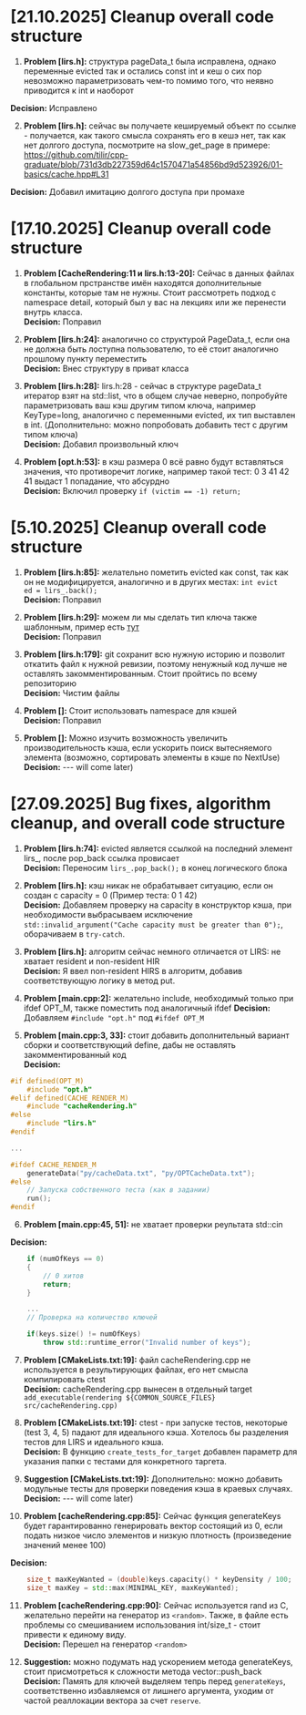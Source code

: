 # [21.10.2025] Cleanup overall code structure

1. **Problem [lirs.h]:** структура pageData_t была исправлена, однако переменные evicted так и остались const int и кеш о сих пор невозможно параметризовать чем-то помимо того, что неявно приводится к int и наоборот  

**Decision:** Исправлено

2. **Problem [lirs.h]:** сейчас вы получаете кешируемый объект по ссылке - получается, как такого смысла сохранять его в кешэ нет, так как нет долгого доступа, посмотрите на slow_get_page в примере: https://github.com/tilir/cpp-graduate/blob/731d3db227359d64c1570471a54856bd9d523926/01-basics/cache.hpp#L31  

**Decision:** Добавил имитацию долгого доступа при промахе

# [17.10.2025] Cleanup overall code structure

1. **Problem [CacheRendering:11 и lirs.h:13-20]:** Сейчас в данных файлах в глобальном прстранстве имён находятся дополнительные константы, которые там не нужны. Стоит рассмотреть подход с namespace detail, который был у вас на лекциях или же перенести внутрь класса.  
**Decision:** Поправил  

2. **Problem [lirs.h:24]:** аналогично со структурой PageData_t, если она не должна быть лоступна пользователю, то её стоит аналогично прошлому пункту переместить  
**Decision:** Внес структуру в приват класса  

3. **Problem [lirs.h:28]:** lirs.h:28 - сейчас в структуре pageData_t итератор взят на std::list<int>, что в общем случае неверно, попробуйте параметризовать ваш кэш другим типом ключа, например KeyType=long, аналогично с переменными evicted, их тип выставлен в int. (Дополнительно: можно попробовать добавить тест с другим типом ключа)  
**Decision:** Добавил произвольный ключ

4. **Problem [opt.h:53]:** в кэш размера 0 всё равно будут вставляться значения, что противоречит логике, например такой тест: 0 3 41 42 41 выдаст 1 попадание, что абсурдно  
**Decision:** Включил проверку `if (victim == -1) return;`

# [5.10.2025] Cleanup overall code structure

1. **Problem [lirs.h:85]:** желательно пометить evicted как const, так как он не модифицируется, аналогично и в других местах: `int evict   ed = lirs_.back();`  
**Decision:** Поправил  

2. **Problem [lirs.h:29]:** можем ли мы сделать тип ключа также шаблонным, пример есть [тут](https://github.com/tilir/cpp-graduate/blob/master/01-basics/cache.hpp#L20)  
**Decision:** Поправил  

3. **Problem [lirs.h:179]:** git сохранит всю нужную историю и позволит откатить файл к нужной ревизии, поэтому ненужный код лучше не оставлять закомментированным. Стоит пройтись по всему репозиторию  
**Decision:** Чистим файлы

4. **Problem []:** Стоит использовать namespace для кэшей  
**Decision:** Поправил

5. **Problem []:** Можно изучить возможность увеличить производительность кэша, если ускорить поиск вытесняемого элемента (возможно, сортировать элементы в кэше по NextUse)
**Decision:** --- will come later)

# [27.09.2025] Bug fixes, algorithm cleanup, and overall code structure  

1. **Problem [lirs.h:74]:**  evicted является ссылкой на последний элемент lirs_, после pop_back ссылка провисает  
**Decision:** Переносим `lirs_.pop_back();` в конец логического блока

2. **Problem [lirs.h]:**  кэш никак не обрабатывает ситуацию, если он создан с capacity = 0 (Пример теста: 0 1 42)  
   **Decision:** Добавляем проверку на capacity в конструктор кэша, при необходимости выбрасываем исключение `std::invalid_argument("Cache capacity must be greater than 0");`, оборачиваем в `try-catch`.

3. **Problem [lirs.h]:**  алгоритм сейчас немного отличается от LIRS: не хватает resident и non-resident HIR  
   **Decision:** Я ввел non-resident HIRS в алгоритм, добавив соответствующую логику в метод put.

4. **Problem [main.cpp:2]:** желательно include, необходимый только при ifdef OPT_M, также поместить под аналогичный ifdef
**Decision:** Добавляем `#include "opt.h"` под `#ifdef OPT_M`

5. **Problem [main.cpp:3, 33]:** стоит добавить дополнительный вариант сборки и соответствующий define, дабы не оставлять закомментированный код  
**Decision:**

```cpp
#if defined(OPT_M)
    #include "opt.h"
#elif defined(CACHE_RENDER_M)
    #include "cacheRendering.h"
#else
    #include "lirs.h"
#endif

...

#ifdef CACHE_RENDER_M
    generateData("py/cacheData.txt", "py/OPTCacheData.txt");
#else
    // Запуска собственного теста (как в задании)
    run();
#endif
```

6. **Problem [main.cpp:45, 51]:** не хватает проверки реультата std::cin

**Decision:**

```cpp
    if (numOfKeys == 0)
    {
        // 0 хитов
        return;
    }

    ...
    // Проверка на количество ключей

    if(keys.size() != numOfKeys)
        throw std::runtime_error("Invalid number of keys");
```

7. **Problem [CMakeLists.txt:19]:** файл cacheRendering.cpp не используется в результирующих файлах, его нет смысла компилировать ctest  
**Decision:** cacheRendering.cpp вынесен в отдельный target `add_executable(rendering ${COMMON_SOURCE_FILES} src/cacheRendering.cpp)`

8. **Problem [CMakeLists.txt:19]:** ctest - при запуске тестов, некоторые (test 3, 4, 5) падают для идеального кэша. Хотелось бы разделения тестов для LIRS и идеального кэша.  
**Decision:** В функцию `create_tests_for_target` добавлен параметр для указания папки с тестами для конкретного таргета.  

9. **Suggestion [CMakeLists.txt:19]:** Дополнительно: можно добавить модульные тесты для проверки поведения кэша в краевых случаях.  
**Decision:** --- will come later)

10. **Problem [cacheRendering.cpp:85]:** Сейчас функция generateKeys будет гарантированно генерировать вектор состоящий из 0, если подать низкое число элементов и низкую плотность (произведение значений менее 100)  

**Decision:**

```cpp
    size_t maxKeyWanted = (double)keys.capacity() * keyDensity / 100;
    size_t maxKey = std::max(MINIMAL_KEY, maxKeyWanted);
```

11. **Problem [cacheRendering.cpp:90]:** Сейчас используется rand из C, желательно перейти на генератор из `<random>`. Также, в файле есть проблемы со смешиванием использования int/size_t - стоит привести к единому виду.  
**Decision:** Перешел на генератор `<random>`

12. **Suggestion:** можно подумать над ускорением метода generateKeys, стоит присмотреться к сложности метода vector::push_back  
**Decision:** Память для ключей выделяем тепрь перед `generateKeys`, соответственно избавляемся от лишнего аргумента,
уходим от частой реаллокации вектора за счет `reserve`.
